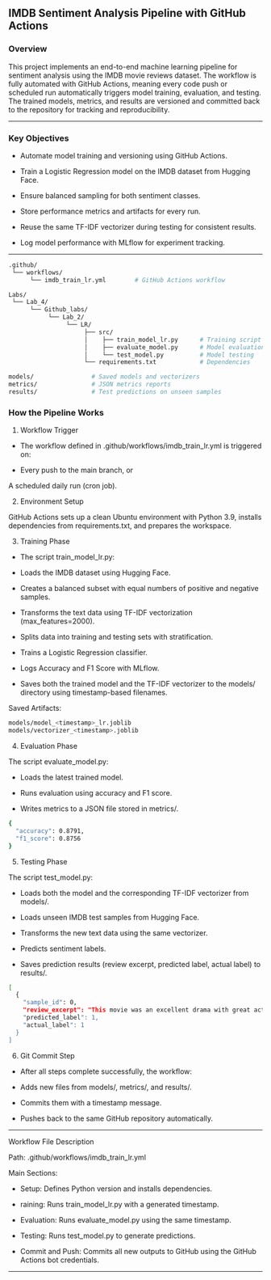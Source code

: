 ## IMDB Sentiment Analysis Pipeline with GitHub Actions

### Overview

This project implements an end-to-end machine learning pipeline for sentiment analysis using the IMDB movie reviews dataset. The workflow is fully automated with GitHub Actions, meaning every code push or scheduled run automatically triggers model training, evaluation, and testing.
The trained models, metrics, and results are versioned and committed back to the repository for tracking and reproducibility.

---

### Key Objectives

- Automate model training and versioning using GitHub Actions.

- Train a Logistic Regression model on the IMDB dataset from Hugging Face.

- Ensure balanced sampling for both sentiment classes.

- Store performance metrics and artifacts for every run.

- Reuse the same TF-IDF vectorizer during testing for consistent results.

- Log model performance with MLflow for experiment tracking.

---

```bash
.github/
 └── workflows/
      └── imdb_train_lr.yml        # GitHub Actions workflow

Labs/
 └── Lab_4/
      └── Github_labs/
           └── Lab_2/
                └── LR/
                     ├── src/
                     │    ├── train_model_lr.py      # Training script
                     │    ├── evaluate_model.py      # Model evaluation
                     │    └── test_model.py          # Model testing
                     └── requirements.txt            # Dependencies

models/                # Saved models and vectorizers
metrics/               # JSON metrics reports
results/               # Test predictions on unseen samples
```


### How the Pipeline Works
1. Workflow Trigger

 - The workflow defined in .github/workflows/imdb_train_lr.yml is triggered on:

 - Every push to the main branch, or

A scheduled daily run (cron job).

2. Environment Setup

GitHub Actions sets up a clean Ubuntu environment with Python 3.9, installs dependencies from requirements.txt, and prepares the workspace.

3. Training Phase

 - The script train_model_lr.py:

 - Loads the IMDB dataset using Hugging Face.

 - Creates a balanced subset with equal numbers of positive and negative samples.

 - Transforms the text data using TF-IDF vectorization (max_features=2000).

 - Splits data into training and testing sets with stratification.

 - Trains a Logistic Regression classifier.

 - Logs Accuracy and F1 Score with MLflow.

 - Saves both the trained model and the TF-IDF vectorizer to the models/ directory using timestamp-based filenames.

Saved Artifacts:
```bash
models/model_<timestamp>_lr.joblib
models/vectorizer_<timestamp>.joblib
```

4. Evaluation Phase

The script evaluate_model.py:

- Loads the latest trained model.

- Runs evaluation using accuracy and F1 score.

- Writes metrics to a JSON file stored in metrics/.

```bash
{
  "accuracy": 0.8791,
  "f1_score": 0.8756
}
```

5. Testing Phase

The script test_model.py:

- Loads both the model and the corresponding TF-IDF vectorizer from models/.

- Loads unseen IMDB test samples from Hugging Face.

- Transforms the new text data using the same vectorizer.

- Predicts sentiment labels.

- Saves prediction results (review excerpt, predicted label, actual label) to results/.

```bash
[
  {
    "sample_id": 0,
    "review_excerpt": "This movie was an excellent drama with great acting...",
    "predicted_label": 1,
    "actual_label": 1
  }
]
```

6. Git Commit Step

- After all steps complete successfully, the workflow:

- Adds new files from models/, metrics/, and results/.

- Commits them with a timestamp message.

- Pushes back to the same GitHub repository automatically.

---

Workflow File Description

Path: .github/workflows/imdb_train_lr.yml

Main Sections:

- Setup: Defines Python version and installs dependencies.

- raining: Runs train_model_lr.py with a generated timestamp.

- Evaluation: Runs evaluate_model.py using the same timestamp.

- Testing: Runs test_model.py to generate predictions.

- Commit and Push: Commits all new outputs to GitHub using the GitHub Actions bot credentials.

---


